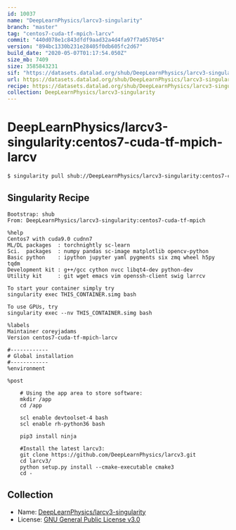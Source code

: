 ```yaml
---
id: 10037
name: "DeepLearnPhysics/larcv3-singularity"
branch: "master"
tag: "centos7-cuda-tf-mpich-larcv"
commit: "440d078e1c843dfdf9aad32a4d4fa97f7a057054"
version: "894bc1330b231e28405f0db605fc2d67"
build_date: "2020-05-07T01:17:54.050Z"
size_mb: 7409
size: 3585843231
sif: "https://datasets.datalad.org/shub/DeepLearnPhysics/larcv3-singularity/centos7-cuda-tf-mpich-larcv/2020-05-07-440d078e-894bc133/894bc1330b231e28405f0db605fc2d67.simg"
url: https://datasets.datalad.org/shub/DeepLearnPhysics/larcv3-singularity/centos7-cuda-tf-mpich-larcv/2020-05-07-440d078e-894bc133/
recipe: https://datasets.datalad.org/shub/DeepLearnPhysics/larcv3-singularity/centos7-cuda-tf-mpich-larcv/2020-05-07-440d078e-894bc133/Singularity
collection: DeepLearnPhysics/larcv3-singularity
---
```


# DeepLearnPhysics/larcv3-singularity:centos7-cuda-tf-mpich-larcv

```bash
$ singularity pull shub://DeepLearnPhysics/larcv3-singularity:centos7-cuda-tf-mpich-larcv
```

## Singularity Recipe

```singularity
Bootstrap: shub
From: DeepLearnPhysics/larcv3-singularity:centos7-cuda-tf-mpich

%help
Centos7 with cuda9.0 cudnn7
ML/DL packages  : torchnightly sc-learn
Sci.  packages  : numpy pandas sc-image matplotlib opencv-python
Basic python    : ipython jupyter yaml pygments six zmq wheel h5py tqdm 
Development kit : g++/gcc cython nvcc libqt4-dev python-dev
Utility kit     : git wget emacs vim openssh-client swig larrcv

To start your container simply try
singularity exec THIS_CONTAINER.simg bash

To use GPUs, try
singularity exec --nv THIS_CONTAINER.simg bash

%labels
Maintainer coreyjadams
Version centos7-cuda-tf-mpich-larcv

#------------
# Global installation
#------------
%environment

%post
    
    # Using the app area to store software:
    mkdir /app
    cd /app

    scl enable devtoolset-4 bash
    scl enable rh-python36 bash

    pip3 install ninja

    #Install the latest larcv3:
    git clone https://github.com/DeepLearnPhysics/larcv3.git
    cd larcv3/
    python setup.py install --cmake-executable cmake3
    cd -
```

## Collection

 - Name: [DeepLearnPhysics/larcv3-singularity](https://github.com/DeepLearnPhysics/larcv3-singularity)
 - License: [GNU General Public License v3.0](https://api.github.com/licenses/gpl-3.0)

